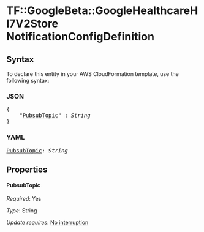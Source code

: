 # TF::GoogleBeta::GoogleHealthcareHl7V2Store NotificationConfigDefinition

## Syntax

To declare this entity in your AWS CloudFormation template, use the following syntax:

### JSON

<pre>
{
    "<a href="#pubsubtopic" title="PubsubTopic">PubsubTopic</a>" : <i>String</i>
}
</pre>

### YAML

<pre>
<a href="#pubsubtopic" title="PubsubTopic">PubsubTopic</a>: <i>String</i>
</pre>

## Properties

#### PubsubTopic

_Required_: Yes

_Type_: String

_Update requires_: [No interruption](https://docs.aws.amazon.com/AWSCloudFormation/latest/UserGuide/using-cfn-updating-stacks-update-behaviors.html#update-no-interrupt)

